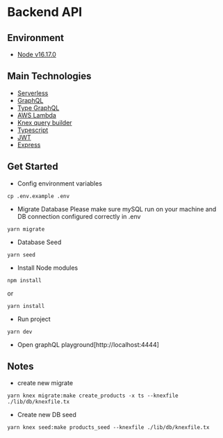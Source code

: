 # Backend API

## Environment

-   [Node v16.17.0](https://nodejs.org/en/download/releases/)

## Main Technologies

-   [Serverless](https://www.serverless.com/cloud/docs)
-   [GraphQL](https://graphql.org/learn/)
-   [Type GraphQL](https://typegraphql.com/docs/introduction.html)
-   [AWS Lambda](https://aws.amazon.com/lambda/)
-   [Knex query builder](https://knexjs.org/guide/)
-   [Typescript](https://www.typescriptlang.org/docs/)
-   [JWT](https://www.npmjs.com/package/jsonwebtoken)
-   [Express](https://expressjs.com/en/guide/routing.html)

## Get Started

-   Config environment variables

```
cp .env.example .env
```

-   Migrate Database
    Please make sure mySQL run on your machine and DB connection configured correctly in .env

```
yarn migrate
```

-   Database Seed

```
yarn seed
```

-   Install Node modules

```
npm install
```

or

```
yarn install
```

-   Run project

```
yarn dev
```

-   Open graphQL playground[http://localhost:4444]

## Notes

-   create new migrate

```
yarn knex migrate:make create_products -x ts --knexfile ./lib/db/knexfile.tx
```

-   Create new DB seed

```
yarn knex seed:make products_seed --knexfile ./lib/db/knexfile.tx
```
